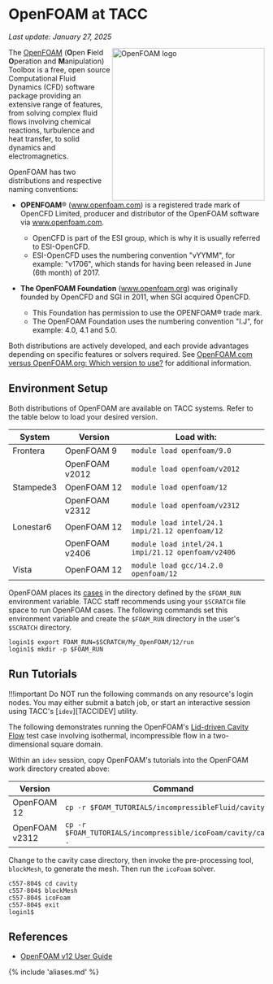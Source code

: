 # OpenFOAM at TACC
*Last update: January 27, 2025*

<!-- ![OpenFOAM logo](../imgs/openfoam-logo.png){ .align-left width="75px" } -->
<img src="../imgs/openfoam-logo.png" width="300" alt="OpenFOAM logo" align="right">

The [OpenFOAM](https://www.openfoam.org) (**O**pen **F**ield **O**peration and **M**anipulation) Toolbox is a free, open source Computational Fluid Dynamics (CFD) software package providing an extensive range of features, from solving complex fluid flows involving chemical reactions, turbulence and heat transfer, to solid dynamics and electromagnetics.

OpenFOAM has two distributions and respective naming conventions: 

* **OPENFOAM**&reg; (<a href="http://www.openfoam.com">www.openfoam.com</a>) is a registered trade mark of OpenCFD Limited, producer and distributor of the OpenFOAM software via www.openfoam.com.

	* OpenCFD is part of the ESI group, which is why it is usually referred to ESI-OpenCFD.
	* ESI-OpenCFD uses the numbering convention "vYYMM", for example: "v1706", which stands for having been released in June (6th month) of 2017.

* **The OpenFOAM Foundation** (<a href="http://www.openfoam.org">www.openfoam.org</a>) was originally founded by OpenCFD and SGI in 2011, when SGI acquired OpenCFD. 

	* This Foundation has permission to use the OPENFOAM&reg; trade mark.
	* The OpenFOAM Foundation uses the numbering convention "I.J", for example: 4.0, 4.1 and 5.0.

Both distributions are actively developed, and each provide advantages depending on specific features or solvers required. See [OpenFOAM.com versus OpenFOAM.org: Which version to use?](https://www.cfd-online.com/Forums/openfoam/197150-openfoam-com-versus-openfoam-org-version-use.html) for additional information. 


## Environment Setup

Both distributions of OpenFOAM are available on TACC systems. Refer to the table below to load your desired version.

System      | Version             | Load with:
    --      | --                  | --
Frontera    | OpenFOAM 9          | `module load openfoam/9.0`
            | OpenFOAM v2012      | `module load openfoam/v2012`
Stampede3   | OpenFOAM 12         | `module load openfoam/12`
            | OpenFOAM v2312      | `module load openfoam/v2312`
Lonestar6   | OpenFOAM 12         | `module load intel/24.1 impi/21.12 openfoam/12`
            | OpenFOAM v2406      | `module load intel/24.1 impi/21.12 openfoam/v2406`
Vista       | OpenFOAM 12         | `module load gcc/14.2.0 openfoam/12`


OpenFOAM places its [cases](https://doc.cfd.direct/openfoam/user-guide-v12/cases) in the directory defined by the `$FOAM_RUN` environment variable. TACC staff recommends using your `$SCRATCH` file space to run OpenFOAM cases. The following commands set this environment variable and create the `$FOAM_RUN` directory in the user's `$SCRATCH` directory.

```cmd-line
login1$ export FOAM_RUN=$SCRATCH/My_OpenFOAM/12/run
login1$ mkdir -p $FOAM_RUN
```

## Run Tutorials

!!!important
	Do NOT run the following commands on any resource's login nodes. You may either submit a batch job, or start an interactive session using TACC's [`idev`][TACCIDEV]  utility.

The following demonstrates running the OpenFOAM's <a href="https://cfd.direct/openfoam/user-guide/v7-cavity/%23x5-40002.1">Lid-driven Cavity Flow</a> test case involving isothermal, incompressible flow in a two-dimensional square domain.

Within an `idev` session, copy OpenFOAM's tutorials into the OpenFOAM work directory created above:

Version        | Command
     --        | --
OpenFOAM 12    | `cp -r $FOAM_TUTORIALS/incompressibleFluid/cavity .`
OpenFOAM v2312 | `cp -r $FOAM_TUTORIALS/incompressible/icoFoam/cavity/cavity .`

Change to the cavity case directory, then invoke the pre-processing tool, `blockMesh`, to generate the mesh. Then run the `icoFoam` solver.

```cmd-line
c557-804$ cd cavity
c557-804$ blockMesh
c557-804$ icoFoam
c557-804$ exit
login1$
```

## References

* [OpenFOAM v12 User Guide](https://doc.cfd.direct/openfoam/user-guide-v12/)

{% include 'aliases.md' %}
